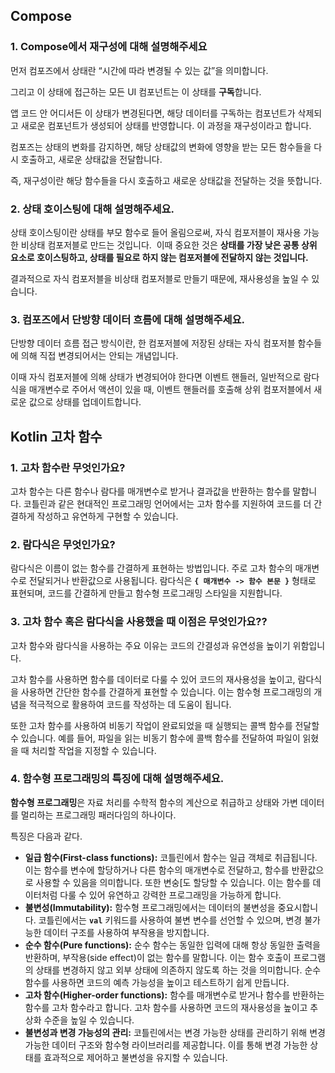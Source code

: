 
## Compose

### 1. Compose에서 재구성에 대해 설명해주세요

먼저 컴포즈에서 상태란 “시간에 따라 변경될 수 있는 값”을 의미합니다.

그리고 이 상태에 접근하는 모든 UI 컴포넌트는 이 상태를 **구독**합니다.

앱 코드 안 어디서든 이 상태가 변경된다면, 해당 데이터를 구독하는 컴포넌트가 삭제되고 새로운 컴포넌트가 생성되어 상태를 반영합니다. 이 과정을 재구성이라고 합니다.

 컴포즈는 상태의 변화를 감지하면, 해당 상태값의 변화에 영향을 받는 모든 함수들을 다시 호출하고, 새로운 상태값을 전달합니다.

즉, 재구성이란 해당 함수들을 다시 호출하고 새로운 상태값을 전달하는 것을 뜻합니다.

### 2. 상태 호이스팅에 대해 설명해주세요.

상태 호이스팅이란 상태를 부모 함수로 들어 올림으로써, 자식 컴포저블이 재사용 가능한 비상태 컴포저블로 만드는 것입니다.  이때 중요한 것은 **상태를 가장 낮은 공통 상위 요소로 호이스팅하고, 상태를 필요로 하지 않는 컴포저블에 전달하지 않는 것입니다.**

결과적으로 자식 컴포저블을 비상태 컴포저블로 만들기 때문에, 재사용성을 높일 수 있습니다.

### 3. 컴포즈에서 단방향 데이터 흐름에 대해 설명해주세요.

단방향 데이터 흐름 접근 방식이란, 한 컴포저블에 저장된 상태는 자식 컴포저블 함수들에 의해 직접 변경되어서는 안되는 개념입니다.

이때 자식 컴포저블에 의해 상태가 변경되어야 한다면 이벤트 핸들러, 일반적으로 람다식을 매개변수로 주어서 액션이 있을 때, 이벤트 핸들러를 호출해 상위 컴포저블에서 새로운 값으로 상태를 업데이트합니다.


## Kotlin 고차 함수

### 1. 고차 함수란 무엇인가요?

고차 함수는 다른 함수나 람다를 매개변수로 받거나 결과값을 반환하는 함수를 말합니다. 코틀린과 같은 현대적인 프로그래밍 언어에서는 고차 함수를 지원하여 코드를 더 간결하게 작성하고 유연하게 구현할 수 있습니다.

### 2. 람다식은 무엇인가요?

람다식은 이름이 없는 함수를 간결하게 표현하는 방법입니다. 주로 고차 함수의 매개변수로 전달되거나 반환값으로 사용됩니다. 람다식은 **`{ 매개변수 -> 함수 본문 }`** 형태로 표현되며, 코드를 간결하게 만들고 함수형 프로그래밍 스타일을 지원합니다.

### 3. 고차 함수 혹은 람다식을 사용했을 때 이점은 무엇인가요??

고차 함수와 람다식을 사용하는 주요 이유는 코드의 간결성과 유연성을 높이기 위함입니다.

고차 함수를 사용하면 함수를 데이터로 다룰 수 있어 코드의 재사용성을 높이고, 람다식을 사용하면 간단한 함수를 간결하게 표현할 수 있습니다. 이는 함수형 프로그래밍의 개념을 적극적으로 활용하여 코드를 작성하는 데 도움이 됩니다.

또한 고차 함수를 사용하여 비동기 작업이 완료되었을 때 실행되는 콜백 함수를 전달할 수 있습니다. 예를 들어, 파일을 읽는 비동기 함수에 콜백 함수를 전달하여 파일이 읽혔을 때 처리할 작업을 지정할 수 있습니다.

### 4. 함수형 프로그래밍의 특징에 대해 설명해주세요.

**함수형 프로그래밍**은 자료 처리를 수학적 함수의 계산으로 취급하고 상태와 가변 데이터를 멀리하는 프로그래밍 패러다임의 하나이다.

특징은 다음과 같다.

- **일급 함수(First-class functions):** 코틀린에서 함수는 일급 객체로 취급됩니다. 이는 함수를 변수에 할당하거나 다른 함수의 매개변수로 전달하고, 함수를 반환값으로 사용할 수 있음을 의미합니다. 또한 변숭[도 할당할 수 있습니다.
   이는 함수를 데이터처럼 다룰 수 있어 유연하고 강력한 프로그래밍을 가능하게 합니다.
- **불변성(Immutability):** 함수형 프로그래밍에서는 데이터의 불변성을 중요시합니다. 코틀린에서는 **`val`** 키워드를 사용하여 불변 변수를 선언할 수 있으며, 변경 불가능한 데이터 구조를 사용하여 부작용을 방지합니다.
- **순수 함수(Pure functions):** 순수 함수는 동일한 입력에 대해 항상 동일한 출력을 반환하며, 부작용(side effect)이 없는 함수를 말합니다. 이는 함수 호출이 프로그램의 상태를 변경하지 않고 외부 상태에 의존하지 않도록 하는 것을 의미합니다. 순수 함수를 사용하면 코드의 예측 가능성을 높이고 테스트하기 쉽게 만듭니다.
- **고차 함수(Higher-order functions):** 함수를 매개변수로 받거나 함수를 반환하는 함수를 고차 함수라고 합니다. 고차 함수를 사용하면 코드의 재사용성을 높이고 추상화 수준을 높일 수 있습니다.
- **불변성과 변경 가능성의 관리:** 코틀린에서는 변경 가능한 상태를 관리하기 위해 변경 가능한 데이터 구조와 함수형 라이브러리를 제공합니다. 이를 통해 변경 가능한 상태를 효과적으로 제어하고 불변성을 유지할 수 있습니다.
